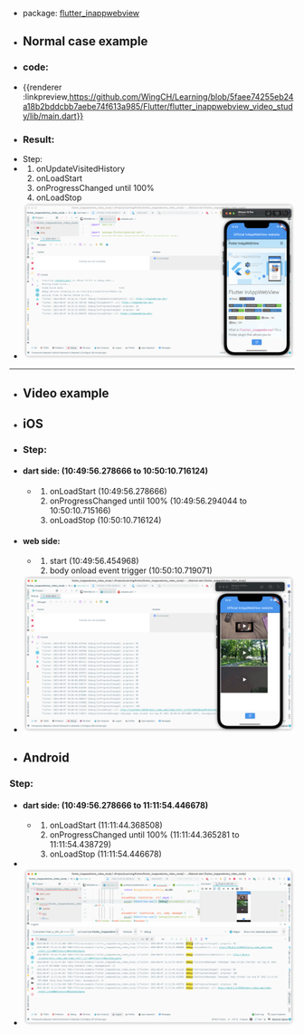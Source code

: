 - package: [flutter_inappwebview](https://pub.dev/packages/flutter_inappwebview)
- ## Normal case example
- ### code:
- {{renderer :linkpreview,https://github.com/WingCH/Learning/blob/5faee74255eb24a18b2bddcbb7aebe74f613a985/Flutter/flutter_inappwebview_video_study/lib/main.dart}}
- ### Result:
- Step:
- 1. onUpdateVisitedHistory
  2. onLoadStart
  3. onProgressChanged until 100%
  4. onLoadStop
- ![image.png](../assets/image_1659840345765_0.png)
- ---
- ## Video example
- ## iOS
- ### Step:
- #### dart side: (10:49:56.278666 to 10:50:10.716124)
	- 1. onLoadStart (10:49:56.278666)
	  2. onProgressChanged until 100% (10:49:56.294044 to 10:50:10.715166)
	  3. onLoadStop (10:50:10.716124)
- #### web side:
	- 1. start (10:49:56.454968)
	  2. body onload event trigger (10:50:10.719071)
- ![image.png](../assets/image_1659840706806_0.png)
- ## Android
### Step:
- #### dart side: (10:49:56.278666 to 11:11:54.446678)
	- 1. onLoadStart (11:11:44.368508)
	  2. onProgressChanged until 100% (11:11:44.365281 to 11:11:54.438729)
	  3. onLoadStop (11:11:54.446678)
-
- ![image.png](../assets/image_1659842002902_0.png)